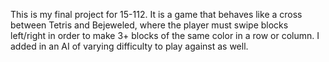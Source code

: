 This is my final project for 15-112. It is a game that behaves like a cross between Tetris and Bejeweled, where the player must swipe blocks left/right in order to make 3+ blocks of the same color in a row or column. I added in an AI of varying difficulty to play against as well.
